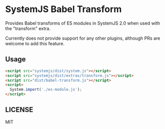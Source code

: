SystemJS Babel Transform
===

Provides Babel transforms of ES modules in SystemJS 2.0 when used with the "transform" extra.

Currently does not provide support for any other plugins, although PRs are welcome to add this feature.

## Usage

```html
<script src="systemjs/dist/system.js"></script>
<script src="systemjs/dist/extras/transform.js"></script>
<script src="dist/babel-transform.js"></script>
<script>
  System.import('./es-module.js');
</script>
```

## LICENSE

MIT
